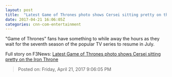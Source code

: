 ```yaml
---
layout: post
title:  "Latest Game of Thrones photo shows Cersei sitting pretty on the Iron Throne"
date: 2017-04-21 16:06:05Z
categories: cnn-com-entertainment
---
```


"Game of Thrones" fans have something to while away the hours as they wait for the seventh season of the popular TV series to resume in July.


Full story on F3News: [Latest Game of Thrones photo shows Cersei sitting pretty on the Iron Throne](http://www.f3nws.com/n/dakBCJ)

> Posted on: Friday, April 21, 2017 9:06:05 PM
